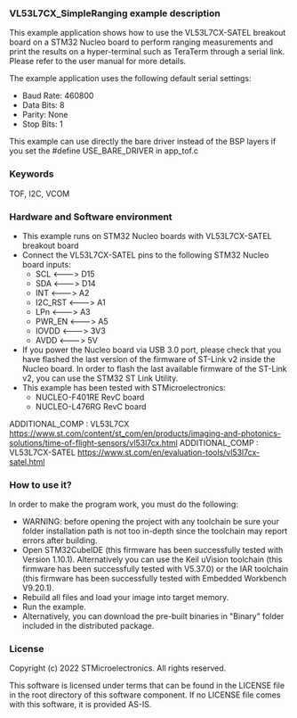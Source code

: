 
### <b>VL53L7CX_SimpleRanging example description</b>

This example application shows how to use the VL53L7CX-SATEL breakout board on a STM32 Nucleo board 
to perform ranging measurements and print the results on a hyper-terminal such as TeraTerm through a serial link.
Please refer to the user manual for more details.

The example application uses the following default serial settings:

  - Baud Rate: 460800
  - Data Bits: 8
  - Parity: None
  - Stop Bits: 1

This example can use directly the bare driver instead of the BSP layers if you set the #define USE_BARE_DRIVER in app_tof.c


### <b>Keywords</b>

TOF, I2C, VCOM

### <b>Hardware and Software environment</b>

  - This example runs on STM32 Nucleo boards with VL53L7CX-SATEL breakout board
  - Connect the VL53L7CX-SATEL pins to the following STM32 Nucleo board inputs:
    - SCL <---> D15
    - SDA <---> D14
    - INT <---> A2
    - I2C_RST <---> A1
    - LPn <---> A3
    - PWR_EN <---> A5
    - IOVDD <---> 3V3
    - AVDD <---> 5V
  - If you power the Nucleo board via USB 3.0 port, please check that you have flashed the last version of
    the firmware of ST-Link v2 inside the Nucleo board. In order to flash the last available firmware of the 
    ST-Link v2, you can use the STM32 ST Link Utility.
  - This example has been tested with STMicroelectronics:
    - NUCLEO-F401RE RevC board  
    - NUCLEO-L476RG RevC board

ADDITIONAL_COMP : VL53L7CX https://www.st.com/content/st_com/en/products/imaging-and-photonics-solutions/time-of-flight-sensors/vl53l7cx.html
ADDITIONAL_COMP : VL53L7CX-SATEL https://www.st.com/en/evaluation-tools/vl53l7cx-satel.html

### <b>How to use it?</b>

In order to make the program work, you must do the following:
 - WARNING: before opening the project with any toolchain be sure your folder
   installation path is not too in-depth since the toolchain may report errors
   after building.
 - Open STM32CubeIDE (this firmware has been successfully tested with Version 1.10.1).
   Alternatively you can use the Keil uVision toolchain (this firmware
   has been successfully tested with V5.37.0) or the IAR toolchain (this firmware has 
   been successfully tested with Embedded Workbench V9.20.1).
 - Rebuild all files and load your image into target memory.
 - Run the example.
 - Alternatively, you can download the pre-built binaries in "Binary" 
   folder included in the distributed package.

### <b>License</b>

Copyright (c) 2022 STMicroelectronics.
All rights reserved.

This software is licensed under terms that can be found in the LICENSE file
in the root directory of this software component.
If no LICENSE file comes with this software, it is provided AS-IS.